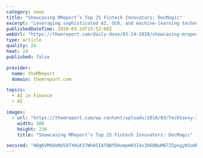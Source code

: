 ```yaml
---
category: news
title: "Showcasing MReport’s Top 25 Fintech Innovators: DocMagic"
excerpt: "Leveraging sophisticated AI, OCR, and machine-learning technologies, the solution automates the numerous intricacies of preparing documents for electronic closing. Within seconds, AutoPrep categories, tags, and barcodes documents, instantly recognizing signature, initial, and notary regions. The resulting e-enabled documents are ready for ..."
publishedDateTime: 2020-03-24T15:52:00Z
webUrl: "https://themreport.com/daily-dose/03-24-2020/showcasing-mreports-top-25-fintech-innovators-docmagic"
type: article
quality: 24
heat: 24
published: false

provider:
  name: theMReport
  domain: themreport.com

topics:
  - AI in Finance
  - AI

images:
  - url: "https://themreport.com/wp-content/uploads/2018/03/TechSavvy-300x236-1-1-300x236-1-1-300x236-1.png"
    width: 300
    height: 236
    title: "Showcasing MReport’s Top 25 Fintech Innovators: DocMagic"

secured: "H8gKVM9deNU59TXHiK37WhA5IATQWfDHxmpmH3I4x3b6QNuM07Z5pngyW1oHRWYK26xNTnIwE5CEjCb9zKGxlhfFWK/yKxAI8jiEeKHCDSQPrvwOlQN56a/gsojFbiRaR9ikdFh0SDgywtae9Y1atb+DrtTQWYHCBeJar3RGpE4MJfI6ZQvhsHGZPxnBrAKd1e/4clWeih5rpAgfToJxnRRbUIVv+T+BcWnDIrZRwsfBpAzbDcmj4RgJHGmXoe/2jHfFq1ev41h7WsAyg20XJ0GZeUD+SdIVPZHqb55wp7l0N1Vcbm9FBgidlZ+7Muc/IkJTc0uDirmypp/aRgRA2jiYDZ74JwVbJURpc42Eb1mLmr4CBCNxDpSbbDkHwsqY4VJOx7SUctRZ/c50LEzDOofbHVfX210+igimYijcNG9/hXc2kgypS9CF6rfhimGQOJGrMrVwVIuNDhkLPwfCbLDD4lXoKoSGgZo1N86bHsQ=;N4yAJ687IGeA5wHqmKUXLA=="
---
```


